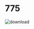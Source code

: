 # 775
![download](https://github.com/Izabella775/775/assets/145828096/96cdd618-6bb7-49a1-925a-64c990ac5350)
